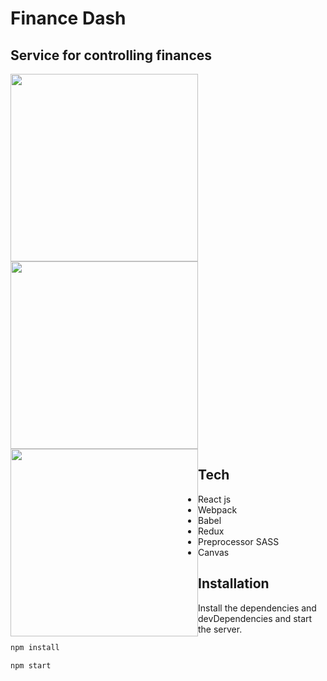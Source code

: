# Finance Dash
## Service for controlling finances

<img src="http://pzmskh47.beget.tech/imagesProj/screenshoot1" style="float: left, margin-right: 10" width="300"/>
<img src="http://pzmskh47.beget.tech/imagesProj/screenshoot2" style="float: left, margin-right: 10" width="300"/>
<img src="http://pzmskh47.beget.tech/imagesProj/screenshoot3" style="float: left" width="300"/>

## Tech

- React js
- Webpack
- Babel
- Redux
- Preprocessor SASS
- Canvas

## Installation

Install the dependencies and devDependencies and start the server.

```sh
npm install
```

```sh
npm start
```

